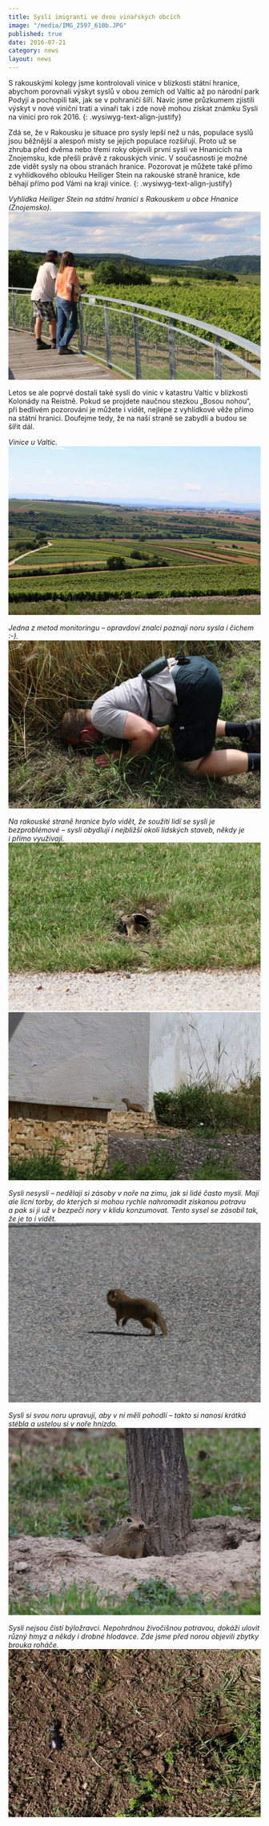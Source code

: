```yaml
---
title: Syslí imigranti ve dvou vinařských obcích
image: "/media/IMG_2597_610b.JPG"
published: true
date: 2016-07-21
category: news
layout: news
---
```

S rakouskými kolegy jsme kontrolovali vinice v blízkosti státní hranice,
abychom porovnali výskyt syslů v obou zemích od Valtic až po národní
park Podyjí a pochopili tak, jak se v pohraničí šíří. Navíc jsme
průzkumem zjistili výskyt v nové viniční trati a vinaři tak i zde nově
mohou získat známku Sysli na vinici pro rok 2016.
{: .wysiwyg-text-align-justify}

Zdá se, že v Rakousku je situace pro sysly lepší než u nás, populace
syslů jsou běžnější a alespoň místy se jejich populace rozšiřují. Proto
už se zhruba před dvěma nebo třemi roky objevili první sysli ve
Hnanicích na Znojemsku, kde přešli právě z rakouských
vinic. V současnosti je možné zde vidět sysly na obou stranách
hranice. Pozorovat je můžete také přímo z vyhlídkového oblouku Heiliger
Stein na rakouské straně hranice, kde běhají přímo pod Vámi na kraji
vinice.
{: .wysiwyg-text-align-justify}

*Vyhlídka Heiliger Stein na státní hranici s Rakouskem u obce Hnanice
(Znojemsko).*
![](/media/IMG_2643_.JPG)

Letos se ale poprvé dostali také sysli do vinic v katastru Valtic
v blízkosti Kolonády na Reistně. Pokud se projdete naučnou stezkou
„Bosou nohou“, při bedlivém pozorování je můžete i vidět, nejlépe
z vyhlídkové věže přímo na státní hranici. Doufejme tedy, že na naší
straně se zabydlí a budou se šířit dál.

*Vinice u Valtic.*
![](/media/a_IMG_2556b_610.JPG)

*Jedna z metod monitoringu – opravdoví znalci poznají noru sysla
i čichem :-).*
![](/media/a_IMG_2624_610.JPG)

*Na rakouské straně hranice bylo vidět, že soužití lidí se sysli je
bezproblémové – sysli obydlují i nejbližší okolí lidských staveb, někdy
je i přímo využívají.*
![](/media/a_IMG_2635_610.JPG)
![](/media/a_IMG_2592_610.JPG)

*Sysli nesyslí – nedělají si zásoby v noře na zimu, jak si lidé často
myslí. Mají ale lícní torby, do kterých si mohou rychle nahromadit
získanou potravu a pak si ji už v bezpečí nory v klidu konzumovat. Tento
sysel se zásobil tak, že je to i vidět.*
![](/media/a_IMG_2590_610.JPG)

*Sysli si svou noru upravují, aby v ní měli pohodlí – takto si nanosí
krátká stébla a ustelou si v noře hnízdo.*
![](/media/a_IMG_2615_610.JPG)

*Sysli nejsou čistí býložravci. Nepohrdnou živočišnou potravou, dokáží
ulovit různý hmyz a někdy i drobné hlodavce. Zde jsme před norou
objevili zbytky brouka roháče.*
![](/media/a_IMG_2551_610.JPG)
